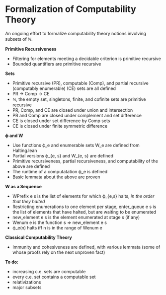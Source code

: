 # Formalization of Computability Theory

An ongoing effort to formalize computability theory notions involving subsets of ℕ.

**Primitive Recursiveness**
- Filtering for elements meeting a decidable criterion is primitive recursive
- Bounded quantifiers are primitive recursive

**Sets**
- Primitive recursive (PR), computable (Comp), and partial recursive (computably enumerable) (CE) sets are all defined
-  PR -> Comp -> CE
- ℕ, the empty set, singletons, finite, and cofinite sets are primitive recursive
- PR, Comp, and CE are closed under union and intersection
- PR and Comp are closed under complement and set difference
- CE is closed under set difference by Comp sets
- CE is closed under finite symmetric difference

**ϕ and W**
- Use functions ϕ_e and enumerable sets W_e are defined from Halting.lean
- Partial versions ϕ_{e, s} and W_{e, s} are defined
- Primitive recursiveness, partial recursiveness, and computability of the above are defined
- The runtime of a computatation ϕ_e is defined
- Basic lemmata about the above are proven

**W as a Sequence**
- WPrefix e s is the list of elements for which ϕ_{e,s} halts, *in the order that they halted*
- Restricting enumerations to one element per stage, enter_queue e s is the list of elements that have halted, but are waiting to be enumerated 
- new_element e s is the element enumerated at stage s (if any)
- Wenum e is the function s => new_element e s
- ϕ_e(n) halts iff n is in the range of Wenum e

**Classical Computability Theory**
- Immunity and cohesiveness are defined, with various lemmata (some of whose proofs rely on the next unproven fact)

**To do:**
- increasing c.e. sets are computable
- every c.e. set contains a computable set
- relativizations
- major subsets